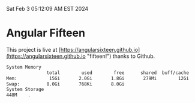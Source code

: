 Sat Feb  3 05:12:09 AM EST 2024

# Angular Fifteen


This project is live at [https://angularsixteen.github.io](https://angularsixteen.github.io "fifteen!") thanks to Github.

```bash
System Memory
               total        used        free      shared  buff/cache   available
Mem:            15Gi       2.0Gi       1.8Gi       279Mi        12Gi        13Gi
Swap:          8.0Gi       768Ki       8.0Gi
System Storage
448M	.
```
